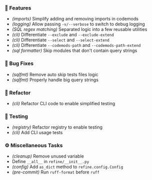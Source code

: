 ### 🚀 Features

- *(imports)* Simplify adding and removing imports in codemods
- *(logging)* Allow passing `-v/--verbose` to switch to debug logging
- *(SQL regex matching)* Separated logic into a few reusable utilities
- *(cli)* Differentiate `--exclude` and `--exclude-extend`
- *(cli)* Differentiate `--select` and `--select-extend`
- *(cli)* Differentiate `--codemods-path` and `--codemods-path-extend`
- *(sql formatter)* Skip modules that don't contain query strings

### 🐛 Bug Fixes

- *(sqlfmt)* Remove auto skip tests files logic
- *(sqlfmt)* Properly handle big query strings

### 🚜 Refactor

- *(cli)* Refactor CLI code to enable simplified testing

### 🧪 Testing

- *(registry)* Refactor registry to enable testing
- *(cli)* Add CLI usage tests

### ⚙️ Miscellaneous Tasks

- *(cleanup)* Remove unused variable
- Define `__all__` in `refine/__init__.py`
- *(config)* Add `as_dict` method to `refine.config.Config`
- *(pre-commit)* Run `ruff-format` before `ruff`

